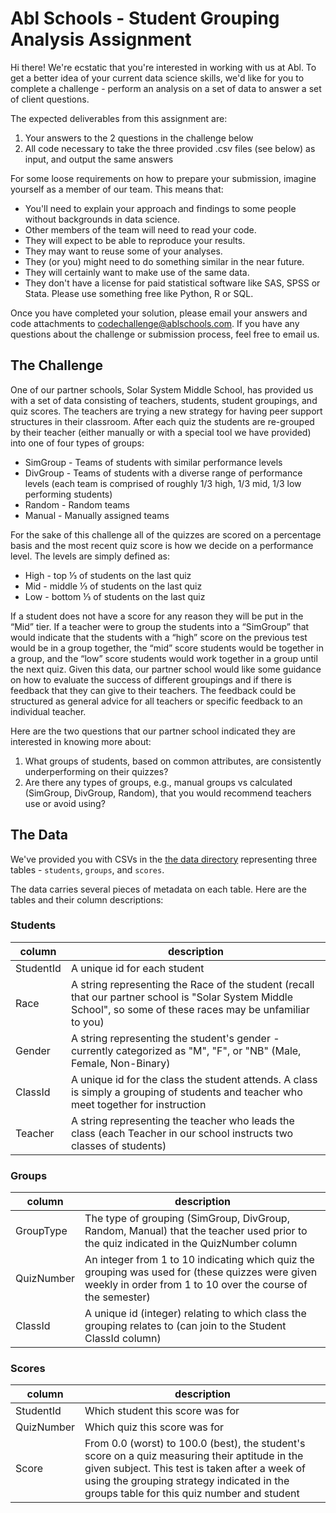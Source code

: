 # Abl Schools - Student Grouping Analysis Assignment

Hi there! We're ecstatic that you're interested in working with us at Abl. To get a better idea of your current data science skills, we'd like for you to complete a challenge - perform an analysis on a set of data to answer a set of client questions.

The expected deliverables from this assignment are:

  1. Your answers to the 2 questions in the challenge below
  2. All code necessary to take the three provided .csv files (see below) as input, and output the same answers

For some loose requirements on how to prepare your submission, imagine yourself as a member of our team. This means that:

* You'll need to explain your approach and findings to some people without backgrounds in data science.
* Other members of the team will need to read your code.
* They will expect to be able to reproduce your results.
* They may want to reuse some of your analyses.
* They (or you) might need to do something similar in the near future.
* They will certainly want to make use of the same data.
* They don't have a license for paid statistical software like SAS, SPSS or Stata. Please use something free like Python, R or SQL.

Once you have completed your solution, please email your answers and code attachments to codechallenge@ablschools.com.  If you have any questions about the challenge or submission process, feel free to email us.

## The Challenge

One of our partner schools, Solar System Middle School, has provided us with a set of data consisting of teachers, students, student groupings, and quiz scores. The teachers are trying a new strategy for having peer support structures in their classroom. After each quiz the students are re-grouped by their teacher (either manually or with a special tool we have provided) into one of four types of groups:   

* SimGroup - Teams of students with similar performance levels
* DivGroup - Teams of students with a diverse range of performance levels (each team is comprised of roughly 1/3 high, 1/3 mid, 1/3 low performing students)
* Random - Random teams
* Manual - Manually assigned teams

For the sake of this challenge all of the quizzes are scored on a percentage basis and the most recent quiz score is how we decide on a performance level. The levels are simply defined as:
* High - top ⅓ of students on the last quiz
* Mid - middle ⅓ of students on the last quiz
* Low - bottom ⅓ of students on the last quiz

If a student does not have a score for any reason they will be put in the “Mid” tier. If a teacher were to group the students into a “SimGroup” that would indicate that the students with a “high” score on the previous test would be in a group together, the “mid” score students would be together in a group, and the “low” score students would work together in a group until the next quiz.
Given this data, our partner school would like some guidance on how to evaluate the success of different groupings and if there is feedback that they can give to their teachers. The feedback could be structured as general advice for all teachers or specific feedback to an individual teacher.

Here are the two questions that our partner school indicated they are interested in knowing more about:
1. What groups of students, based on common attributes, are consistently underperforming on their quizzes?
2. Are there any types of groups, e.g., manual groups vs calculated (SimGroup, DivGroup, Random), that you would recommend teachers use or avoid using?


## The Data

We've provided you with CSVs in the [the data directory](data/) representing three tables - `students`, `groups`, and `scores`.  

The data carries several pieces of metadata on each table.  Here are the tables and their column descriptions:

### Students

<table>
  <thead>
    <tr>
      <th>column</th>
      <th>description</th>
    </tr>
  </thead>
  <tbody>
    <tr>
      <td>StudentId</td>
      <td>A unique id for each student</td>
    </tr>
    <tr>
      <td>Race</td>
      <td>A string representing the Race of the student (recall that our partner school is "Solar System Middle School", so some of these races may be unfamiliar to you)</td>
    </tr>
    <tr>
      <td>Gender</td>
      <td>A string representing the student's gender - currently categorized as "M", "F", or "NB" (Male, Female, Non-Binary)</td>
    </tr>
    <tr>
      <td>ClassId</td>
      <td>A unique id for the class the student attends. A class is simply a grouping of students and teacher who meet together for instruction</td>
    </tr>
    <tr>
      <td>Teacher</td>
      <td>A string representing the teacher who leads the class (each Teacher in our school instructs two classes of students)</td>
    </tr>
  </tbody>
</table>

### Groups

<table>
  <thead>
    <tr>
      <th>column</th>
      <th>description</th>
    </tr>
  </thead>
  <tbody>
    <tr>
      <td>GroupType</td>
      <td>The type of grouping (SimGroup, DivGroup, Random, Manual) that the teacher used prior to the quiz indicated in the QuizNumber column</td>
    </tr>
    <tr>
      <td>QuizNumber</td>
      <td>An integer from 1 to 10 indicating which quiz the grouping was used for (these quizzes were given weekly in order from 1 to 10 over the course of the semester)</td>
    </tr>
    <tr>
      <td>ClassId</td>
      <td>A unique id (integer) relating to which class the grouping relates to (can join to the Student ClassId column)</td>
    </tr>
  </tbody>
</table>

### Scores

<table>
  <thead>
    <tr>
      <th>column</th>
      <th>description</th>
    </tr>
  </thead>
  <tbody>
    <tr>
      <td>StudentId</td>
      <td>Which student this score was for</td>
    </tr>
    <tr>
      <td>QuizNumber</td>
      <td>Which quiz this score was for</td>
    </tr>
    <tr>
      <td>Score</td>
      <td>From 0.0 (worst) to 100.0 (best), the student's score on a quiz measuring their aptitude in the given subject.  This test is taken after a week of using the grouping strategy indicated in the groups table for this quiz number and student</td>
    </tr>
  </tbody>
</table>
